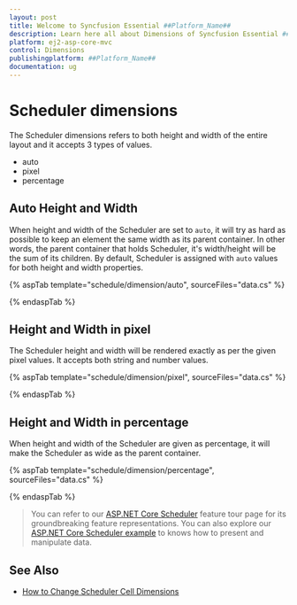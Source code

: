 ```yaml
---
layout: post
title: Welcome to Syncfusion Essential ##Platform_Name##
description: Learn here all about Dimensions of Syncfusion Essential ##Platform_Name## widgets based on HTML5 and jQuery.
platform: ej2-asp-core-mvc
control: Dimensions
publishingplatform: ##Platform_Name##
documentation: ug
---
```



# Scheduler dimensions

The Scheduler dimensions refers to both height and width of the entire layout and it accepts 3 types of values.

* auto
* pixel
* percentage

## Auto Height and Width

When height and width of the Scheduler are set to `auto`, it will try as hard as possible to keep an element the same width as its parent container. In other words, the parent container that holds Scheduler, it's width/height will be the sum of its children. By default, Scheduler is assigned with `auto` values for both height and width properties.

{% aspTab template="schedule/dimension/auto", sourceFiles="data.cs"  %}

{% endaspTab %}

## Height and Width in pixel

The Scheduler height and width will be rendered exactly as per the given pixel values. It accepts both string and number values.

{% aspTab template="schedule/dimension/pixel", sourceFiles="data.cs"  %}

{% endaspTab %}

## Height and Width in percentage

When height and width of the Scheduler are given as percentage, it will make the Scheduler as wide as the parent container.

{% aspTab template="schedule/dimension/percentage", sourceFiles="data.cs"  %}

{% endaspTab %}

> You can refer to our [ASP.NET Core Scheduler](https://www.syncfusion.com/aspnet-core-ui-controls/scheduler) feature tour page for its groundbreaking feature representations. You can also explore our [ASP.NET Core Scheduler example](https://ej2.syncfusion.com/aspnetcore/Schedule/Overview#/material) to knows how to present and manipulate data.

## See Also

* [How to Change Scheduler Cell Dimensions](./cell-customization/#setting-cell-dimensions-in-all-views)